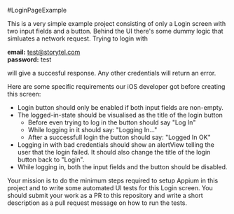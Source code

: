 #LoginPageExample

This is a very simple example project consisting of only a Login screen with two input fields and a button. Behind the UI there's some dummy logic that simluates a network request. Trying to login with 

**email:** test@storytel.com  
**password:** test 

will give a succesful response. Any other credentials will return an error.


Here are some specific requirements our iOS developer got before creating this screen:

- Login button should only be enabled if both input fields are non-empty.
- The logged-in-state should be visualised as the title of the login button
  - Before even trying to log in the button should say "Log In"
  - While logging in it should say: "Logging In..."
  - After a successfull login the button should say: "Logged In OK"
- Logging in with bad credentials should show an alertView telling the user that the login failed. It should also change the title of the login button back to "Login". 
- While logging in, both the input fields and the button should be disabled.



Your mission is to do the minimum steps required to setup Appium in this project and to write some automated UI tests for this Login screen. You should submit your work as a PR to this repository and write a short description as a pull request message on how to run the tests. 

